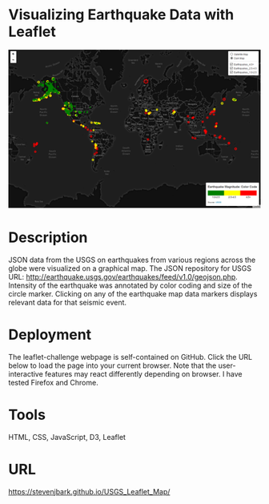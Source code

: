 # Visualizing Earthquake Data with Leaflet
![USGS Earthquake Image](readme_img/Leaflet1.PNG)

# Description
JSON data from the USGS on earthquakes from various regions across the globe were visualized on a graphical map.
The JSON repository for USGS URL: http://earthquake.usgs.gov/earthquakes/feed/v1.0/geojson.php.
Intensity of the earthquake was annotated by color coding and size of the circle marker. Clicking on any of the 
earthquake map data markers displays relevant data for that seismic event.

# Deployment
The leaflet-challenge webpage is self-contained on GitHub. Click the URL below to load the page into your current browser. 
Note that the user-interactive features may react differently depending on browser. I have tested Firefox and Chrome. 

# Tools
HTML, CSS, JavaScript, D3, Leaflet

# URL
https://stevenjbark.github.io/USGS_Leaflet_Map/
